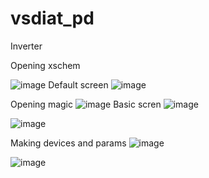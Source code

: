# vsdiat_pd
Inverter


Opening xschem

![image](https://user-images.githubusercontent.com/36757243/195299034-6559a827-a001-465b-99f5-297073f0a62f.png)
Default screen
![image](https://user-images.githubusercontent.com/36757243/195299810-3e6cd0c9-b8e2-4737-a7ef-fccf5b6915c2.png)


Opening magic
![image](https://user-images.githubusercontent.com/36757243/195300902-db866275-5871-4239-a4fe-4ac80def45cb.png)
Basic scren
![image](https://user-images.githubusercontent.com/36757243/195301035-ec60c19a-8351-447b-be1b-b6220f14c6c2.png)

![image](https://user-images.githubusercontent.com/36757243/195301152-e8efdec6-8f89-4110-859c-b430c8156c23.png)


Making devices and params 
![image](https://user-images.githubusercontent.com/36757243/195306318-7d84dd5e-fcce-4ed8-a30e-1b45c0a5d972.png)

![image](https://user-images.githubusercontent.com/36757243/195306661-51edb10d-226b-4a9d-81ca-c6cb079ef4e7.png)
